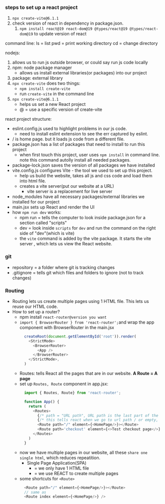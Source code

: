 ### steps to set up a react project
1. `npx create-vite@6.1.1`
2. check version of react in dependency in package.json. 
   1. `npm install react@19 react-dom@19 @types/react@19 @types/react-dom@19` to update version of react

command line:
ls = list
pwd = print working directory
cd = change directory


nodejs:
1. allows us to run js outside browser, or could say run js code locally
2. npm: node package manager
   - allows us install external libraries(or packages) into our project
3. package: external library
4. `npx create-vite` does two things:
    - `npm install create-vite`
    - run `create-vite` in the command line
5. `npx create-vite@6.1.1`
    - helps us set a new React project
    - @ = use a specific version of create-vite


react project structure:
- eslint.config.js used to highlight problems in our js code. 
  - need to install eslint extension to see the err captured by eslint.
- / is home page. but it loads js code from a different file.
- package.json has a list of packages that need to install to run this project
  - when first touch this project, user uses `npm install` in command line. note this command autolly install all needed packages.
- package-lock.json saves the version of all packages we have installed
- vite.config.js configures Vite - the tool we used to set up this project.
  - help us build the website, takes all js and css code and load them into html file.
  - creates a vite server(put our website at a URL)
    - vite server is a replacement for live server
- node_modules have all necessary packages/external libraries we installed for our project
- main.jsx sets up React and render the UI
- how `npm run dev` works:
  - npm run = tells the computer to look inside package.json for a section called "scripts" 
  - dev = look inside `scripts` for `dev` and run the command on the right side of "dev"(which is vite)
  - the `vite` command is added by the vite package. It starts the vite server , which lets us view the React website.


### git
- repository = a folder where git is tracking changes
- .gitignore =  tells git which files and folders to ignore (not to track changes)

### Routing
- Routing lets us create multiple pages using 1 HTML file. This lets us reuse our HTML code.
- How to set up a router?
  - npm install `react-router@version you want`
  - `import { BrowserRouter } from 'react-router';`and wrap the app component with BrowserRouter in the main.jsx
    ```js
      createRoot(document.getElementById('root')).render(
        <StrictMode>
          <BrowserRouter>
            <App />
          </BrowserRouter>
        </StrictMode>,
      )
    ```
  -  Routes: tells React all the pages that are in our website. **A Route = A page**
  -  set up `Routes, Route` component in app.jsx:
      ```js
        import { Routes, Route} from 'react-router';

        function App() {
          return (
            <Routes>
              {/* path = "URL path", URL path is the last part of the URL*/}
              {/* this tells react when we go to url path / or empty, display HomePage component */}
              <Route path="/" element={<HomePage/>}></Route>
              <Route path='checkout' element={<>Test checkout page</>}></Route>
            </Routes>
          )
        }
      ```
  - now we have multiple pages in our website, all these `share one single html`, which reduces repeatition.
    - Single Page Application(SPA)
      - = we only have 1 HTML file
      - = we use REACT to create multiple pages
  - some shortcuts for `<Route>`
    ```js
      <Route path="/" element={<HomePage/>}></Route>
      // same as 
      <Route index element={<HomePage/>} />
    ```